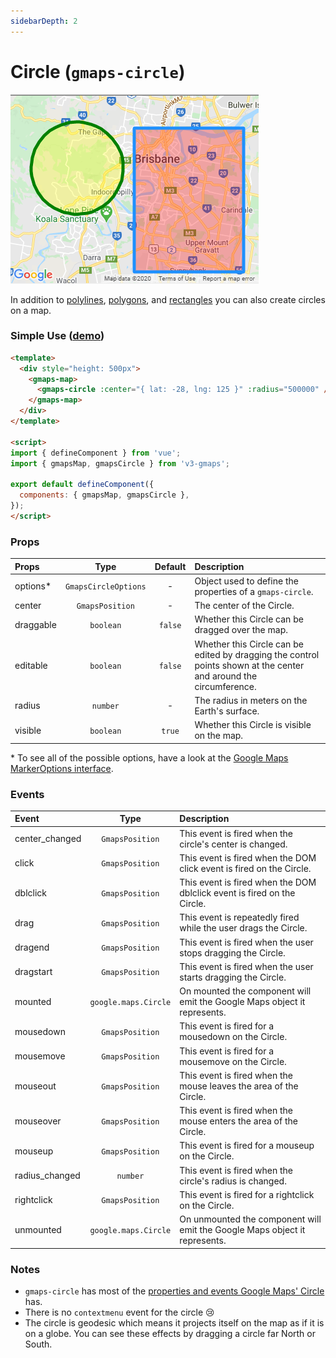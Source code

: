 ```yaml
---
sidebarDepth: 2
---
```


# Circle (`gmaps-circle`)

<div class="v3-gmaps-screenshot">
  <img src="../img/shapes.png">
  <p>In addition to <a href="./polyline">polylines</a>, <a href="./polygon">polygons</a>, and <a href="./rectangle">rectangles</a> you can also create circles on a map.</p>
</div>

### Simple Use ([demo](https://vue-bujcvu.stackblitz.io/shapes))

```html
<template>
  <div style="height: 500px">
    <gmaps-map>
      <gmaps-circle :center="{ lat: -28, lng: 125 }" :radius="500000" />
    </gmaps-map>
  </div>
</template>

<script>
import { defineComponent } from 'vue';
import { gmapsMap, gmapsCircle } from 'v3-gmaps';

export default defineComponent({
  components: { gmapsMap, gmapsCircle },
});
</script>
```

### Props

| Props     |         Type         | Default | Description                                                                                                        |
| :-------- | :------------------: | :-----: | :----------------------------------------------------------------------------------------------------------------- |
| options\* | `GmapsCircleOptions` |    -    | Object used to define the properties of a `gmaps-circle`.                                                          |
| center    |   `GmapsPosition`    |    -    | The center of the Circle.                                                                                          |
| draggable |      `boolean`       | `false` | Whether this Circle can be dragged over the map.                                                                   |
| editable  |      `boolean`       | `false` | Whether this Circle can be edited by dragging the control points shown at the center and around the circumference. |
| radius    |       `number`       |    -    | The radius in meters on the Earth's surface.                                                                       |
| visible   |      `boolean`       | `true`  | Whether this Circle is visible on the map.                                                                         |

\* To see all of the possible options, have a look at the [Google Maps MarkerOptions interface](https://developers.google.com/maps/documentation/javascript/reference/map#MarkerOptions).

### Events

| Event          |         Type         | Description                                                                |
| :------------- | :------------------: | :------------------------------------------------------------------------- |
| center_changed |   `GmapsPosition`    | This event is fired when the circle's center is changed.                   |
| click          |   `GmapsPosition`    | This event is fired when the DOM click event is fired on the Circle.       |
| dblclick       |   `GmapsPosition`    | This event is fired when the DOM dblclick event is fired on the Circle.    |
| drag           |   `GmapsPosition`    | This event is repeatedly fired while the user drags the Circle.            |
| dragend        |   `GmapsPosition`    | This event is fired when the user stops dragging the Circle.               |
| dragstart      |   `GmapsPosition`    | This event is fired when the user starts dragging the Circle.              |
| mounted        | `google.maps.Circle` | On mounted the component will emit the Google Maps object it represents.   |
| mousedown      |   `GmapsPosition`    | This event is fired for a mousedown on the Circle.                         |
| mousemove      |   `GmapsPosition`    | This event is fired for a mousemove on the Circle.                         |
| mouseout       |   `GmapsPosition`    | This event is fired when the mouse leaves the area of the Circle.          |
| mouseover      |   `GmapsPosition`    | This event is fired when the mouse enters the area of the Circle.          |
| mouseup        |   `GmapsPosition`    | This event is fired for a mouseup on the Circle.                           |
| radius_changed |       `number`       | This event is fired when the circle's radius is changed.                   |
| rightclick     |   `GmapsPosition`    | This event is fired for a rightclick on the Circle.                        |
| unmounted      | `google.maps.Circle` | On unmounted the component will emit the Google Maps object it represents. |

### Notes

- `gmaps-circle` has most of the [properties and events Google Maps' Circle](https://developers.google.com/maps/documentation/javascript/reference/polygon#Circle) has.
- There is no `contextmenu` event for the circle 😢
- The circle is geodesic which means it projects itself on the map as if it is on a globe. You can see these effects by dragging a circle far North or South.
